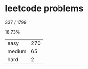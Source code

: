 # leetcode problems

337 / 1799

18.73%

|        |     |
| ------ | --- |
| easy   | 270  |
| medium | 65   |
| hard   | 2   |

